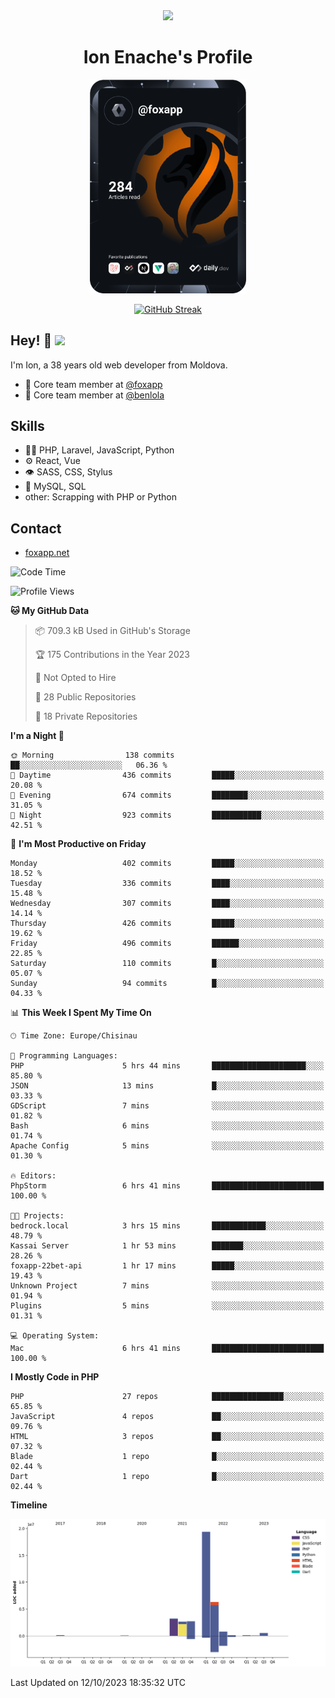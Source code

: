 <div id="header" align="center">
  <img src="https://media.giphy.com/media/M9gbBd9nbDrOTu1Mqx/giphy.gif" width="100"/>
	<h1>Ion Enache's Profile</h1>
</div>
<div align="center">
	<a href="https://app.daily.dev/foxapp"><img src="https://github.com/foxapp/foxapp/blob/master/devcard.svg" width="250" alt="Ion Enache's Dev Card"/></a>
</div>


<div align="center">
	
[![GitHub Streak](http://github-readme-streak-stats.herokuapp.com?user=foxapp&hide_border=true&date_format=M%20j%5B%2C%20Y%5D)](https://git.io/streak-stats)
	
</div>


## Hey! 👋 <img src="https://media.giphy.com/media/hvRJCLFzcasrR4ia7z/giphy.gif" width="30px"/>
I'm Ion, a 38 years old web developer from Moldova.


- 👥 Core team member at [@foxapp](https://github.com/foxapp)
- 👥 Core team member at [@benlola](https://github.com/benlola)

## Skills
- 👨‍💻 PHP, Laravel, JavaScript, Python
- ⚙️ React, Vue
- 👁️ SASS, CSS, Stylus
- 💽 MySQL, SQL
- other: Scrapping with PHP or Python

## Contact
- [foxapp.net](https://www.foxapp.net)

<!--START_SECTION:waka-->
![Code Time](http://img.shields.io/badge/Code%20Time-1%2C524%20hrs%2019%20mins-blue)

![Profile Views](http://img.shields.io/badge/Profile%20Views-0-blue)

**🐱 My GitHub Data** 

> 📦 709.3 kB Used in GitHub's Storage 
 > 
> 🏆 175 Contributions in the Year 2023
 > 
> 🚫 Not Opted to Hire
 > 
> 📜 28 Public Repositories 
 > 
> 🔑 18 Private Repositories 
 > 
**I'm a Night 🦉** 

```text
🌞 Morning                138 commits         ██░░░░░░░░░░░░░░░░░░░░░░░   06.36 % 
🌆 Daytime                436 commits         █████░░░░░░░░░░░░░░░░░░░░   20.08 % 
🌃 Evening                674 commits         ████████░░░░░░░░░░░░░░░░░   31.05 % 
🌙 Night                  923 commits         ███████████░░░░░░░░░░░░░░   42.51 % 
```
📅 **I'm Most Productive on Friday** 

```text
Monday                   402 commits         █████░░░░░░░░░░░░░░░░░░░░   18.52 % 
Tuesday                  336 commits         ████░░░░░░░░░░░░░░░░░░░░░   15.48 % 
Wednesday                307 commits         ████░░░░░░░░░░░░░░░░░░░░░   14.14 % 
Thursday                 426 commits         █████░░░░░░░░░░░░░░░░░░░░   19.62 % 
Friday                   496 commits         ██████░░░░░░░░░░░░░░░░░░░   22.85 % 
Saturday                 110 commits         █░░░░░░░░░░░░░░░░░░░░░░░░   05.07 % 
Sunday                   94 commits          █░░░░░░░░░░░░░░░░░░░░░░░░   04.33 % 
```


📊 **This Week I Spent My Time On** 

```text
🕑︎ Time Zone: Europe/Chisinau

💬 Programming Languages: 
PHP                      5 hrs 44 mins       █████████████████████░░░░   85.80 % 
JSON                     13 mins             █░░░░░░░░░░░░░░░░░░░░░░░░   03.33 % 
GDScript                 7 mins              ░░░░░░░░░░░░░░░░░░░░░░░░░   01.82 % 
Bash                     6 mins              ░░░░░░░░░░░░░░░░░░░░░░░░░   01.74 % 
Apache Config            5 mins              ░░░░░░░░░░░░░░░░░░░░░░░░░   01.30 % 

🔥 Editors: 
PhpStorm                 6 hrs 41 mins       █████████████████████████   100.00 % 

🐱‍💻 Projects: 
bedrock.local            3 hrs 15 mins       ████████████░░░░░░░░░░░░░   48.79 % 
Kassai Server            1 hr 53 mins        ███████░░░░░░░░░░░░░░░░░░   28.26 % 
foxapp-22bet-api         1 hr 17 mins        █████░░░░░░░░░░░░░░░░░░░░   19.43 % 
Unknown Project          7 mins              ░░░░░░░░░░░░░░░░░░░░░░░░░   01.94 % 
Plugins                  5 mins              ░░░░░░░░░░░░░░░░░░░░░░░░░   01.31 % 

💻 Operating System: 
Mac                      6 hrs 41 mins       █████████████████████████   100.00 % 
```

**I Mostly Code in PHP** 

```text
PHP                      27 repos            ████████████████░░░░░░░░░   65.85 % 
JavaScript               4 repos             ██░░░░░░░░░░░░░░░░░░░░░░░   09.76 % 
HTML                     3 repos             ██░░░░░░░░░░░░░░░░░░░░░░░   07.32 % 
Blade                    1 repo              █░░░░░░░░░░░░░░░░░░░░░░░░   02.44 % 
Dart                     1 repo              █░░░░░░░░░░░░░░░░░░░░░░░░   02.44 % 
```



**Timeline**

![Lines of Code chart](https://raw.githubusercontent.com/foxapp/foxapp/master/assets/bar_graph.png)


 Last Updated on 12/10/2023 18:35:32 UTC
<!--END_SECTION:waka-->
